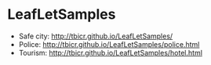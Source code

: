# LeafLetSamples

- Safe city: http://tbicr.github.io/LeafLetSamples/
- Police: http://tbicr.github.io/LeafLetSamples/police.html
- Tourism: http://tbicr.github.io/LeafLetSamples/hotel.html
